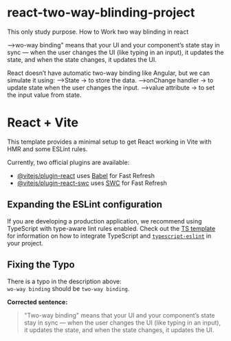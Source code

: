 # react-two-way-blinding-project
This only study purpose. How to Work two way blinding in react

-->wo-way binding" means that your UI and your component’s state stay in sync — when the user changes the UI (like typing in an input), it updates the state, and when the state changes, it updates the UI.

React doesn’t have automatic two-way binding like Angular, but we can simulate it using:
-->State → to store the data.
-->onChange handler → to update state when the user changes the input.
-->value attribute → to set the input value from state.

# React + Vite

This template provides a minimal setup to get React working in Vite with HMR and some ESLint rules.

Currently, two official plugins are available:

- [@vitejs/plugin-react](https://github.com/vitejs/vite-plugin-react/blob/main/packages/plugin-react) uses [Babel](https://babeljs.io/) for Fast Refresh
- [@vitejs/plugin-react-swc](https://github.com/vitejs/vite-plugin-react/blob/main/packages/plugin-react-swc) uses [SWC](https://swc.rs/) for Fast Refresh

## Expanding the ESLint configuration

If you are developing a production application, we recommend using TypeScript with type-aware lint rules enabled. Check out the [TS template](https://github.com/vitejs/vite/tree/main/packages/create-vite/template-react-ts) for information on how to integrate TypeScript and [`typescript-eslint`](https://typescript-eslint.io) in your project.
## Fixing the Typo

There is a typo in the description above:  
`wo-way binding` should be `two-way binding`.

**Corrected sentence:**

> "Two-way binding" means that your UI and your component’s state stay in sync — when the user changes the UI (like typing in an input), it updates the state, and when the state changes, it updates the UI.

